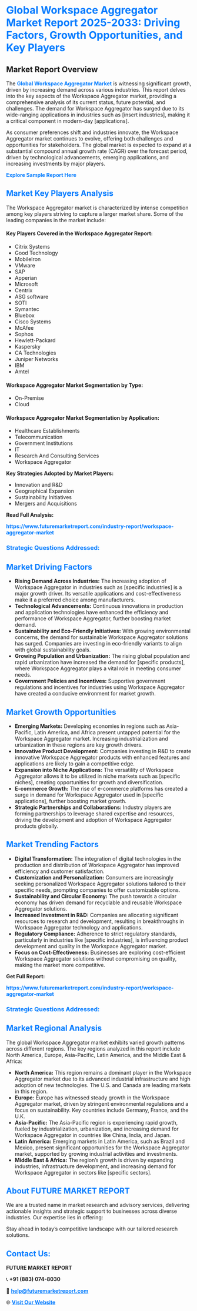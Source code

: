 <h1 style="color: #007BFF;">Global Workspace Aggregator Market Report 2025-2033: Driving Factors, Growth Opportunities, and Key Players</h1>

<section id="overview">
<h2>Market Report Overview</h2>
<p>The <a href="https://www.futuremarketreport.com/industry-report/workspace-aggregator-market" style="color: #007BFF; text-decoration: none;"><strong>Global Workspace Aggregator Market</strong></a> is witnessing significant growth, driven by increasing demand across various industries. This report delves into the key aspects of the Workspace Aggregator market, providing a comprehensive analysis of its current status, future potential, and challenges. The demand for Workspace Aggregator has surged due to its wide-ranging applications in industries such as [insert industries], making it a critical component in modern-day [applications].</p>
<p>As consumer preferences shift and industries innovate, the Workspace Aggregator market continues to evolve, offering both challenges and opportunities for stakeholders. The global market is expected to expand at a substantial compound annual growth rate (CAGR) over the forecast period, driven by technological advancements, emerging applications, and increasing investments by major players.</p>
</section>

<section id="overview">
<p><a href="https://www.futuremarketreport.com/request-sample/reportId=121750" style="color: #007BFF; text-decoration: none;"><strong>Explore Sample Report Here</strong></a></p>
</section>

<section id="key-players">
<h2 style="color: #007BFF;">Market Key Players Analysis</h2>
<p>The Workspace Aggregator market is characterized by intense competition among key players striving to capture a larger market share. Some of the leading companies in the market include:</p>
<h4>Key Players Covered in the Workspace Aggregator Report:</h4>
<ul><li>Citrix Systems</li><li>Good Technology</li><li>MobileIron</li><li>VMware</li><li>SAP</li><li>Apperian</li><li>Microsoft</li><li>Centrix</li><li>ASG software</li><li>SOTI</li><li>Symantec</li><li>Bluebox</li><li>Cisco Systems</li><li>McAfee</li><li>Sophos</li><li>Hewlett-Packard</li><li>Kaspersky</li><li>CA Technologies</li><li>Juniper Networks</li><li>IBM</li><li>Amtel</li></ul>
<h4>Workspace Aggregator Market Segmentation by Type:</h4>
<ul><li>On-Premise</li><li>Cloud</li></ul>

<h4>Workspace Aggregator Market Segmentation by Application:</h4>
<ul><li>Healthcare Establishments</li><li>Telecommunication</li><li>Government Institutions</li><li>IT</li><li>Research And Consulting Services</li><li>Workspace Aggregator</li></ul>
<p><strong>Key Strategies Adopted by Market Players:</strong></p>
<ul>
<li>Innovation and R&D</li>
<li>Geographical Expansion</li>
<li>Sustainability Initiatives</li>
<li>Mergers and Acquisitions</li>
</ul>
</section>

<section>
<p><strong>Read Full Analysis: </strong></p><a href="https://www.futuremarketreport.com/industry-report/workspace-aggregator-market" style="color: #007BFF; text-decoration: none;"><strong>https://www.futuremarketreport.com/industry-report/workspace-aggregator-market</strong></a>
<h3 style="color: #007BFF;">Strategic Questions Addressed:</h3>
</section>

<section id="driving-factors">
<h2 style="color: #007BFF;">Market Driving Factors</h2>
<ul>
<li><strong>Rising Demand Across Industries:</strong> The increasing adoption of Workspace Aggregator in industries such as [specific industries] is a major growth driver. Its versatile applications and cost-effectiveness make it a preferred choice among manufacturers.</li>
<li><strong>Technological Advancements:</strong> Continuous innovations in production and application technologies have enhanced the efficiency and performance of Workspace Aggregator, further boosting market demand.</li>
<li><strong>Sustainability and Eco-Friendly Initiatives:</strong> With growing environmental concerns, the demand for sustainable Workspace Aggregator solutions has surged. Companies are investing in eco-friendly variants to align with global sustainability goals.</li>
<li><strong>Growing Population and Urbanization:</strong> The rising global population and rapid urbanization have increased the demand for [specific products], where Workspace Aggregator plays a vital role in meeting consumer needs.</li>
<li><strong>Government Policies and Incentives:</strong> Supportive government regulations and incentives for industries using Workspace Aggregator have created a conducive environment for market growth.</li>
</ul>
</section>

<section id="growth-opportunities">
<h2 style="color: #007BFF;">Market Growth Opportunities</h2>
<ul>
<li><strong>Emerging Markets:</strong> Developing economies in regions such as Asia-Pacific, Latin America, and Africa present untapped potential for the Workspace Aggregator market. Increasing industrialization and urbanization in these regions are key growth drivers.</li>
<li><strong>Innovative Product Development:</strong> Companies investing in R&D to create innovative Workspace Aggregator products with enhanced features and applications are likely to gain a competitive edge.</li>
<li><strong>Expansion into Niche Applications:</strong> The versatility of Workspace Aggregator allows it to be utilized in niche markets such as [specific niches], creating opportunities for growth and diversification.</li>
<li><strong>E-commerce Growth:</strong> The rise of e-commerce platforms has created a surge in demand for Workspace Aggregator used in [specific applications], further boosting market growth.</li>
<li><strong>Strategic Partnerships and Collaborations:</strong> Industry players are forming partnerships to leverage shared expertise and resources, driving the development and adoption of Workspace Aggregator products globally.</li>
</ul>
</section>

<section id="trending-factors">
<h2 style="color: #007BFF;">Market Trending Factors</h2>
<ul>
<li><strong>Digital Transformation:</strong> The integration of digital technologies in the production and distribution of Workspace Aggregator has improved efficiency and customer satisfaction.</li>
<li><strong>Customization and Personalization:</strong> Consumers are increasingly seeking personalized Workspace Aggregator solutions tailored to their specific needs, prompting companies to offer customizable options.</li>
<li><strong>Sustainability and Circular Economy:</strong> The push towards a circular economy has driven demand for recyclable and reusable Workspace Aggregator solutions.</li>
<li><strong>Increased Investment in R&D:</strong> Companies are allocating significant resources to research and development, resulting in breakthroughs in Workspace Aggregator technology and applications.</li>
<li><strong>Regulatory Compliance:</strong> Adherence to strict regulatory standards, particularly in industries like [specific industries], is influencing product development and quality in the Workspace Aggregator market.</li>
<li><strong>Focus on Cost-Effectiveness:</strong> Businesses are exploring cost-efficient Workspace Aggregator solutions without compromising on quality, making the market more competitive.</li>
</ul>
</section>

<section>
<p><strong>Get Full Report: </strong></p><a href="https://www.futuremarketreport.com/industry-report/workspace-aggregator-market" style="color: #007BFF; text-decoration: none;"><strong>https://www.futuremarketreport.com/industry-report/workspace-aggregator-market</strong></a>
<h3 style="color: #007BFF;">Strategic Questions Addressed:</h3>
</section>


<section id="regional-analysis">
<h2 style="color: #007BFF;">Market Regional Analysis</h2>
<p>The global Workspace Aggregator market exhibits varied growth patterns across different regions. The key regions analyzed in this report include North America, Europe, Asia-Pacific, Latin America, and the Middle East & Africa:</p>
<ul>
<li><strong>North America:</strong> This region remains a dominant player in the Workspace Aggregator market due to its advanced industrial infrastructure and high adoption of new technologies. The U.S. and Canada are leading markets in this region.</li>
<li><strong>Europe:</strong> Europe has witnessed steady growth in the Workspace Aggregator market, driven by stringent environmental regulations and a focus on sustainability. Key countries include Germany, France, and the U.K.</li>
<li><strong>Asia-Pacific:</strong> The Asia-Pacific region is experiencing rapid growth, fueled by industrialization, urbanization, and increasing demand for Workspace Aggregator in countries like China, India, and Japan.</li>
<li><strong>Latin America:</strong> Emerging markets in Latin America, such as Brazil and Mexico, present significant opportunities for the Workspace Aggregator market, supported by growing industrial activities and investments.</li>
<li><strong>Middle East & Africa:</strong> The region’s growth is driven by expanding industries, infrastructure development, and increasing demand for Workspace Aggregator in sectors like [specific sectors].</li>
</ul>
</section>

<footer>
<h2 style="color: #007BFF;">About FUTURE MARKET REPORT</h2>
<p>We are a trusted name in market research and advisory services, delivering actionable insights and strategic support to businesses across diverse industries. Our expertise lies in offering:</p>

<p>Stay ahead in today’s competitive landscape with our tailored research solutions.</p>

<h2 style="color: #007BFF;">Contact Us:</h2>
<p><strong>FUTURE MARKET REPORT</strong></p>
<p>📞 <strong>+91 (883) 074-8030</strong></p>
<p>📧 <strong><a href="mailto:help@futuremarketreport.com" style="color: #007BFF;">help@futuremarketreport.com</a></strong></p>
<p>🌐 <strong><a href="https://www.futuremarketreport.com/" style="color: #007BFF;">Visit Our Website</a></strong></p>
</footer>